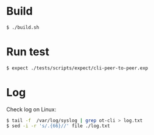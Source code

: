 # Build

```bash
$ ./build.sh
```

# Run test

```bash
$ expect ./tests/scripts/expect/cli-peer-to-peer.exp
```


# Log

Check log on Linux:

```bash
$ tail -f  /var/log/syslog | grep ot-cli > log.txt
$ sed -i -r 's/.{66}//' file ./log.txt
```
